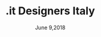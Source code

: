 ---
date: June 9,2018
title: .it Designers Italy
company: Italian Public Administration
link: https://designers.italia.it/
image: images/systems/designers-italy.jpg
description: Designers Italia is the reference point for the design of the Public Administration – guides , tools and a forum to foster collaboration and promote the role of human centered design in the development of public services.

---